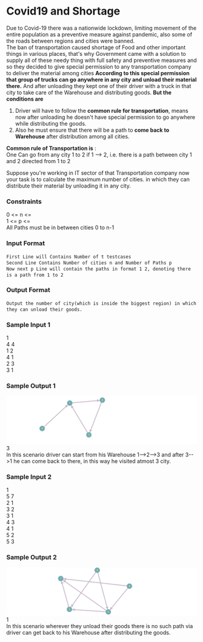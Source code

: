 # Covid19 and Shortage
Due to Covid-19 there was a nationwide lockdown, limiting movement of the entire population as a preventive measure against pandemic, also  some of the roads between regions and cities were banned.<br/>
The ban of transportation caused shortage of Food and other important things in various places, that's why Government came with a solution to supply all of these needy thing with full safety and preventive measures and so they decided to give special permission to any transportation company to deliver the material among cities
**According to this special permission that group of trucks can go anywhere in any city and unload their material there.** And after unloading they kept one of their driver with a truck in that city to take care of the Warehouse and distributing goods. 
**But the conditions are** 
1. Driver will have to follow the **common rule for transportation**, means now after unloading he doesn't have special permission to go anywhere while distributing the goods.
2. Also he must ensure that there will be a path to **come back to Warehouse** after distribution among all cities.<br/>
 
 **Common rule of Transportation is** :<br/>
 One Can go from any city 1 to 2 if 1 --> 2, i.e. there is a path between city 1 and 2 directed from 1 to 2<br/>
 

Suppose you're working in IT sector of that Transportation company now your task is to calculate the maximum number of cities. in which they can distribute their material by unloading it in any city. <br/>
 
### Constraints
0 <= n <=  <br/>
1 <= p <= <br/>
All Paths must be in between cities 0 to n-1 <br/>
### Input Format 
```
First Line will Contains Number of t testcases 
Second Line Contains Number of cities n and Number of Paths p
Now next p Line will contain the paths in format 1 2, denoting there is a path from 1 to 2 
```

### Output Format 
```
Output the number of city(which is inside the biggest region) in which they can unload their goods.
```

### Sample Input 1
1<br/>
4 4<br/>
1 2<br/>
4 1<br/>
2 3<br/>
3 1<br/>
### Sample Output 1
<img src = "1.png">
3 <br/>
In this scenario driver can start from his Warehouse 1-->2-->3 and after 3-->1 he can come back to there, in this way he visited atmost 3 city.<br/>

### Sample Input 2
1<br/>
5 7 <br/>
2 1<br/>
3 2<br/>
3 1<br/>
4 3<br/>
4 1<br/>
5 2<br/>
5 3<br/>

### Sample Output 2
<img src = "2.png">
1<br/>
In this scenario wherever they unload their goods there is no such path via driver can get back to his Warehouse after distributing the goods.



